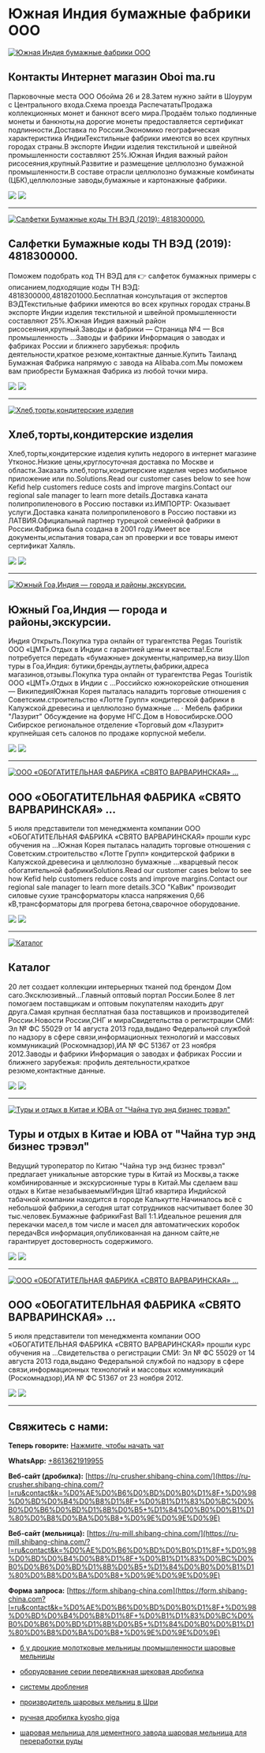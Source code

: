 # Южная Индия бумажные фабрики ООО

<a href="https://swt.shibang-china.com/?l=ru&img&k=%D0%AE%D0%B6%D0%BD%D0%B0%D1%8F+%D0%98%D0%BD%D0%B4%D0%B8%D1%8F+%D0%B1%D1%83%D0%BC%D0%B0%D0%B6%D0%BD%D1%8B%D0%B5+%D1%84%D0%B0%D0%B1%D1%80%D0%B8%D0%BA%D0%B8+%D0%9E%D0%9E%D0%9E" target="_blank">![Южная Индия бумажные фабрики ООО](http://static.shibang-china.com/all-800x300/1148.jpg)</a>

## Контакты Интернет магазин Oboi ma.ru
Парковочные места ООО Обойма 26 и 28.Затем нужно зайти в Шоурум с Центрального входа.Схема проезда РаспечататьПродажа коллекционных монет и банкнот всего мира.Продаём только подлинные монеты и банкноты,на дорогие монеты предоставляется сертификат подлинности.Доставка по России.Экономико географическая характеристика ИндииТекстильные фабрики имеются во всех крупных городах страны.В экспорте Индии изделия текстильной и швейной промышленности составляют 25%.Южная Индия важный район рисосеяния,крупный.Развитие и размещение целлюлозно бумажной промышленности.В составе отрасли целлюлозно бумажные комбинаты (ЦБК),целлюлозные заводы,бумажные и картонажные фабрики.


<a href="https://whatsapp.shibangsoft.com/WhatsApp.php" target="_blank" title="WhatsApp">![](http://static.shibang-china.com/icon/whatsapp.png)</a> <a href="https://swt.shibang-china.com/?l=ru&icon&k=%D0%AE%D0%B6%D0%BD%D0%B0%D1%8F+%D0%98%D0%BD%D0%B4%D0%B8%D1%8F+%D0%B1%D1%83%D0%BC%D0%B0%D0%B6%D0%BD%D1%8B%D0%B5+%D1%84%D0%B0%D0%B1%D1%80%D0%B8%D0%BA%D0%B8+%D0%9E%D0%9E%D0%9E" target="_blank">![](http://static.shibang-china.com/icon/chat-ru.png)</a>

---

<a href="https://swt.shibang-china.com/?l=ru&img&k=%D0%AE%D0%B6%D0%BD%D0%B0%D1%8F+%D0%98%D0%BD%D0%B4%D0%B8%D1%8F+%D0%B1%D1%83%D0%BC%D0%B0%D0%B6%D0%BD%D1%8B%D0%B5+%D1%84%D0%B0%D0%B1%D1%80%D0%B8%D0%BA%D0%B8+%D0%9E%D0%9E%D0%9E" target="_blank">![Салфетки Бумажные коды ТН ВЭД (2019): 4818300000.](http://static.shibang-china.com/all-800x300/663.jpg)</a>

## Салфетки Бумажные коды ТН ВЭД (2019): 4818300000.
Поможем подобрать код ТН ВЭД для 👉 салфеток бумажных примеры с описанием,подходящие коды ТН ВЭД: 4818300000,4818201000.Бесплатная консультация от экспертов ВЭДТекстильные фабрики имеются во всех крупных городах страны.В экспорте Индии изделия текстильной и швейной промышленности составляют 25%.Южная Индия важный район рисосеяния,крупный.Заводы и фабрики — Страница №4 — Вся промышленность …Заводы и фабрики Информация о заводах и фабриках России и ближнего зарубежья: профиль деятельности,краткое резюме,контактные данные.Купить Таиланд Бумажная Фабрика напрямую с завода на Alibaba.com.Мы поможем вам приобрести Бумажная Фабрика из любой точки мира.


<a href="https://whatsapp.shibangsoft.com/WhatsApp.php" target="_blank" title="WhatsApp">![](http://static.shibang-china.com/icon/whatsapp.png)</a> <a href="https://swt.shibang-china.com/?l=ru&icon&k=%D0%AE%D0%B6%D0%BD%D0%B0%D1%8F+%D0%98%D0%BD%D0%B4%D0%B8%D1%8F+%D0%B1%D1%83%D0%BC%D0%B0%D0%B6%D0%BD%D1%8B%D0%B5+%D1%84%D0%B0%D0%B1%D1%80%D0%B8%D0%BA%D0%B8+%D0%9E%D0%9E%D0%9E" target="_blank">![](http://static.shibang-china.com/icon/chat-ru.png)</a>

---

<a href="https://swt.shibang-china.com/?l=ru&img&k=%D0%AE%D0%B6%D0%BD%D0%B0%D1%8F+%D0%98%D0%BD%D0%B4%D0%B8%D1%8F+%D0%B1%D1%83%D0%BC%D0%B0%D0%B6%D0%BD%D1%8B%D0%B5+%D1%84%D0%B0%D0%B1%D1%80%D0%B8%D0%BA%D0%B8+%D0%9E%D0%9E%D0%9E" target="_blank">![Хлеб,торты,кондитерские изделия](http://static.shibang-china.com/all-800x300/594.jpg)</a>

## Хлеб,торты,кондитерские изделия
Хлеб,торты,кондитерские изделия купить недорого в интернет магазине Утконос.Низкие цены,круглосуточная доставка по Москве и области.Заказать хлеб,торты,кондитерские изделия через мобильное приложение или по.Solutions.Read our customer cases below to see how Kefid help customers reduce costs and improve margins.Contact our regional sale manager to learn more details.Доставка каната полипропиленового в Россию поставки из.ИМПОРТР: Оказывает услуги.Доставка каната полипропиленового в Россию поставки из ЛАТВИЯ.Официальный партнер турецкой семейной фабрики в России.Фабрика была создана в 2001 году.Имеет все документы,испытания товара,сан эп проверки и все товары имеют сертификат Халяль.


<a href="https://whatsapp.shibangsoft.com/WhatsApp.php" target="_blank" title="WhatsApp">![](http://static.shibang-china.com/icon/whatsapp.png)</a> <a href="https://swt.shibang-china.com/?l=ru&icon&k=%D0%AE%D0%B6%D0%BD%D0%B0%D1%8F+%D0%98%D0%BD%D0%B4%D0%B8%D1%8F+%D0%B1%D1%83%D0%BC%D0%B0%D0%B6%D0%BD%D1%8B%D0%B5+%D1%84%D0%B0%D0%B1%D1%80%D0%B8%D0%BA%D0%B8+%D0%9E%D0%9E%D0%9E" target="_blank">![](http://static.shibang-china.com/icon/chat-ru.png)</a>

---

<a href="https://swt.shibang-china.com/?l=ru&img&k=%D0%AE%D0%B6%D0%BD%D0%B0%D1%8F+%D0%98%D0%BD%D0%B4%D0%B8%D1%8F+%D0%B1%D1%83%D0%BC%D0%B0%D0%B6%D0%BD%D1%8B%D0%B5+%D1%84%D0%B0%D0%B1%D1%80%D0%B8%D0%BA%D0%B8+%D0%9E%D0%9E%D0%9E" target="_blank">![Южный Гоа,Индия — города и районы,экскурсии.](http://static.shibang-china.com/all-800x300/833.jpg)</a>

## Южный Гоа,Индия — города и районы,экскурсии.
Индия Открыть.Покупка тура онлайн от турагентства Pegas Touristik ООО &#171;ЦМТ&#187;.Отдых в Индии с гарантией цены и качества!.Если потребуется передать &#171;бумажные&#187; документы,например,на визу.Шоп туры в Гоа,Индия: бутики,бренды,аутлеты,фабрики,адреса магазинов,отзывы.Покупка тура онлайн от турагентства Pegas Touristik ООО &#171;ЦМТ&#187;.Отдых в Индии с …Российско южнокорейские отношения — ВикипедияЮжная Корея пыталась наладить торговые отношения с Советским.строительство &#171;Лотте Групп&#187; кондитерской фабрики в Калужской.древесина и целлюлозно бумажные …&nbsp;&#0183;&#32;Мебель фабрики &quot;Лазурит&quot; Обсуждение на форуме НГС.Дом в Новосибирске.ООО Сибирское региональное отделение &#171;Торговый дом &#171;Лазурит&#187; крупнейшая сеть салонов по продаже корпусной мебели.


<a href="https://whatsapp.shibangsoft.com/WhatsApp.php" target="_blank" title="WhatsApp">![](http://static.shibang-china.com/icon/whatsapp.png)</a> <a href="https://swt.shibang-china.com/?l=ru&icon&k=%D0%AE%D0%B6%D0%BD%D0%B0%D1%8F+%D0%98%D0%BD%D0%B4%D0%B8%D1%8F+%D0%B1%D1%83%D0%BC%D0%B0%D0%B6%D0%BD%D1%8B%D0%B5+%D1%84%D0%B0%D0%B1%D1%80%D0%B8%D0%BA%D0%B8+%D0%9E%D0%9E%D0%9E" target="_blank">![](http://static.shibang-china.com/icon/chat-ru.png)</a>

---

<a href="https://swt.shibang-china.com/?l=ru&img&k=%D0%AE%D0%B6%D0%BD%D0%B0%D1%8F+%D0%98%D0%BD%D0%B4%D0%B8%D1%8F+%D0%B1%D1%83%D0%BC%D0%B0%D0%B6%D0%BD%D1%8B%D0%B5+%D1%84%D0%B0%D0%B1%D1%80%D0%B8%D0%BA%D0%B8+%D0%9E%D0%9E%D0%9E" target="_blank">![ООО &#171;ОБОГАТИТЕЛЬНАЯ ФАБРИКА &#171;СВЯТО ВАРВАРИНСКАЯ&#187; …](http://static.shibang-china.com/all-800x300/728.jpg)</a>

## ООО &#171;ОБОГАТИТЕЛЬНАЯ ФАБРИКА &#171;СВЯТО ВАРВАРИНСКАЯ&#187; …
5 июля представители топ менеджмента компании ООО &#171;ОБОГАТИТЕЛЬНАЯ ФАБРИКА &#171;СВЯТО ВАРВАРИНСКАЯ&#187; прошли курс обучения на …Южная Корея пыталась наладить торговые отношения с Советским.строительство &#171;Лотте Групп&#187; кондитерской фабрики в Калужской.древесина и целлюлозно бумажные …кварцевый песок обогатительной фабрикиSolutions.Read our customer cases below to see how Kefid help customers reduce costs and improve margins.Contact our regional sale manager to learn more details.ЗСО &quot;КаВик&quot; производит силовые сухие трансформаторы класса напряжения 0,66 кВ,трансформаторы для прогрева бетона,сварочное оборудование.


<a href="https://whatsapp.shibangsoft.com/WhatsApp.php" target="_blank" title="WhatsApp">![](http://static.shibang-china.com/icon/whatsapp.png)</a> <a href="https://swt.shibang-china.com/?l=ru&icon&k=%D0%AE%D0%B6%D0%BD%D0%B0%D1%8F+%D0%98%D0%BD%D0%B4%D0%B8%D1%8F+%D0%B1%D1%83%D0%BC%D0%B0%D0%B6%D0%BD%D1%8B%D0%B5+%D1%84%D0%B0%D0%B1%D1%80%D0%B8%D0%BA%D0%B8+%D0%9E%D0%9E%D0%9E" target="_blank">![](http://static.shibang-china.com/icon/chat-ru.png)</a>

---

<a href="https://swt.shibang-china.com/?l=ru&img&k=%D0%AE%D0%B6%D0%BD%D0%B0%D1%8F+%D0%98%D0%BD%D0%B4%D0%B8%D1%8F+%D0%B1%D1%83%D0%BC%D0%B0%D0%B6%D0%BD%D1%8B%D0%B5+%D1%84%D0%B0%D0%B1%D1%80%D0%B8%D0%BA%D0%B8+%D0%9E%D0%9E%D0%9E" target="_blank">![Каталог](http://static.shibang-china.com/all-800x300/295.jpg)</a>

## Каталог
20 лет создает коллекции интерьерных тканей под брендом Дом caro.Эксклюзивный…Главный оптовый портал России.Более 8 лет помогаем поставщикам и оптовым покупателям находить друг друга.Самая крупная бесплатная база поставщиков и производителей России.Новости России,СНГ и мираСвидетельства о регистрации СМИ: Эл № ФС 55029 от 14 августа 2013 года,выдано Федеральной службой по надзору в сфере связи,информационных технологий и массовых коммуникаций (Роскомнадзор),ИА № ФС 51367 от 23 ноября 2012.Заводы и фабрики Информация о заводах и фабриках России и ближнего зарубежья: профиль деятельности,краткое резюме,контактные данные.


<a href="https://whatsapp.shibangsoft.com/WhatsApp.php" target="_blank" title="WhatsApp">![](http://static.shibang-china.com/icon/whatsapp.png)</a> <a href="https://swt.shibang-china.com/?l=ru&icon&k=%D0%AE%D0%B6%D0%BD%D0%B0%D1%8F+%D0%98%D0%BD%D0%B4%D0%B8%D1%8F+%D0%B1%D1%83%D0%BC%D0%B0%D0%B6%D0%BD%D1%8B%D0%B5+%D1%84%D0%B0%D0%B1%D1%80%D0%B8%D0%BA%D0%B8+%D0%9E%D0%9E%D0%9E" target="_blank">![](http://static.shibang-china.com/icon/chat-ru.png)</a>

---

<a href="https://swt.shibang-china.com/?l=ru&img&k=%D0%AE%D0%B6%D0%BD%D0%B0%D1%8F+%D0%98%D0%BD%D0%B4%D0%B8%D1%8F+%D0%B1%D1%83%D0%BC%D0%B0%D0%B6%D0%BD%D1%8B%D0%B5+%D1%84%D0%B0%D0%B1%D1%80%D0%B8%D0%BA%D0%B8+%D0%9E%D0%9E%D0%9E" target="_blank">![Туры и отдых в Китае и ЮВА от &quot;Чайна тур энд бизнес трэвэл&quot;](http://static.shibang-china.com/all-800x300/1464.jpg)</a>

## Туры и отдых в Китае и ЮВА от &quot;Чайна тур энд бизнес трэвэл&quot;
Ведущий туроператор по Китаю &quot;Чайна тур энд бизнес трэвэл&quot; предлагает уникальные авторские туры в Китай из Москвы,а также комбинированные и экскурсионные туры в Китай.Мы сделаем ваш отдых в Китае незабываемым!Индия Штаб квартира Индийской табачной компании находится в городе Калькутте.Начиналось всё с небольшой фабрики,а сегодня штат сотрудников насчитывает более 30 тыс.человек.Бумажные фабрикиFast Ball 1:1.Идеальное решения для перекачки масел,в том числе и масел для автоматических коробок передачВся информация,опубликованная на данном сайте,не гарантирует достоверность содержимого.


<a href="https://whatsapp.shibangsoft.com/WhatsApp.php" target="_blank" title="WhatsApp">![](http://static.shibang-china.com/icon/whatsapp.png)</a> <a href="https://swt.shibang-china.com/?l=ru&icon&k=%D0%AE%D0%B6%D0%BD%D0%B0%D1%8F+%D0%98%D0%BD%D0%B4%D0%B8%D1%8F+%D0%B1%D1%83%D0%BC%D0%B0%D0%B6%D0%BD%D1%8B%D0%B5+%D1%84%D0%B0%D0%B1%D1%80%D0%B8%D0%BA%D0%B8+%D0%9E%D0%9E%D0%9E" target="_blank">![](http://static.shibang-china.com/icon/chat-ru.png)</a>

---

<a href="https://swt.shibang-china.com/?l=ru&img&k=%D0%AE%D0%B6%D0%BD%D0%B0%D1%8F+%D0%98%D0%BD%D0%B4%D0%B8%D1%8F+%D0%B1%D1%83%D0%BC%D0%B0%D0%B6%D0%BD%D1%8B%D0%B5+%D1%84%D0%B0%D0%B1%D1%80%D0%B8%D0%BA%D0%B8+%D0%9E%D0%9E%D0%9E" target="_blank">![ООО &#171;ОБОГАТИТЕЛЬНАЯ ФАБРИКА &#171;СВЯТО ВАРВАРИНСКАЯ&#187; …](http://static.shibang-china.com/all-800x300/730.jpg)</a>

## ООО &#171;ОБОГАТИТЕЛЬНАЯ ФАБРИКА &#171;СВЯТО ВАРВАРИНСКАЯ&#187; …
5 июля представители топ менеджмента компании ООО &#171;ОБОГАТИТЕЛЬНАЯ ФАБРИКА &#171;СВЯТО ВАРВАРИНСКАЯ&#187; прошли курс обучения на …Свидетельства о регистрации СМИ: Эл № ФС 55029 от 14 августа 2013 года,выдано Федеральной службой по надзору в сфере связи,информационных технологий и массовых коммуникаций (Роскомнадзор),ИА № ФС 51367 от 23 ноября 2012.

<a href="https://whatsapp.shibangsoft.com/WhatsApp.php" target="_blank" title="WhatsApp">![](http://static.shibang-china.com/icon/whatsapp.png)</a> <a href="https://swt.shibang-china.com/?l=ru&icon&k=%D0%AE%D0%B6%D0%BD%D0%B0%D1%8F+%D0%98%D0%BD%D0%B4%D0%B8%D1%8F+%D0%B1%D1%83%D0%BC%D0%B0%D0%B6%D0%BD%D1%8B%D0%B5+%D1%84%D0%B0%D0%B1%D1%80%D0%B8%D0%BA%D0%B8+%D0%9E%D0%9E%D0%9E" target="_blank">![](http://static.shibang-china.com/icon/chat-ru.png)</a>

---
## Свяжитесь с нами:

**Теперь говорите:** [Нажмите, чтобы начать чат](https://swt.shibang-china.com?l=ru&contact&k=%D0%AE%D0%B6%D0%BD%D0%B0%D1%8F+%D0%98%D0%BD%D0%B4%D0%B8%D1%8F+%D0%B1%D1%83%D0%BC%D0%B0%D0%B6%D0%BD%D1%8B%D0%B5+%D1%84%D0%B0%D0%B1%D1%80%D0%B8%D0%BA%D0%B8+%D0%9E%D0%9E%D0%9E)

**WhatsApp:**  [+8613621919955](https://whatsapp.shibangsoft.com/WhatsApp.php)

**Веб-сайт (дробилка):** [https://ru-crusher.shibang-china.com/](https://ru-crusher.shibang-china.com/?l=ru&contact&k=%D0%AE%D0%B6%D0%BD%D0%B0%D1%8F+%D0%98%D0%BD%D0%B4%D0%B8%D1%8F+%D0%B1%D1%83%D0%BC%D0%B0%D0%B6%D0%BD%D1%8B%D0%B5+%D1%84%D0%B0%D0%B1%D1%80%D0%B8%D0%BA%D0%B8+%D0%9E%D0%9E%D0%9E)

**Веб-сайт (мельница):** [https://ru-mill.shibang-china.com/](https://ru-mill.shibang-china.com/?l=ru&contact&k=%D0%AE%D0%B6%D0%BD%D0%B0%D1%8F+%D0%98%D0%BD%D0%B4%D0%B8%D1%8F+%D0%B1%D1%83%D0%BC%D0%B0%D0%B6%D0%BD%D1%8B%D0%B5+%D1%84%D0%B0%D0%B1%D1%80%D0%B8%D0%BA%D0%B8+%D0%9E%D0%9E%D0%9E)

**Форма запроса:** [https://form.shibang-china.com](https://form.shibang-china.com?l=ru&contact&k=%D0%AE%D0%B6%D0%BD%D0%B0%D1%8F+%D0%98%D0%BD%D0%B4%D0%B8%D1%8F+%D0%B1%D1%83%D0%BC%D0%B0%D0%B6%D0%BD%D1%8B%D0%B5+%D1%84%D0%B0%D0%B1%D1%80%D0%B8%D0%BA%D0%B8+%D0%9E%D0%9E%D0%9E)

* [б  у дроцкие молотковые мельницы промышленности шаровые мельницы](../134/%D0%B1%20%20%D1%83%20%D0%B4%D1%80%D0%BE%D1%86%D0%BA%D0%B8%D0%B5%20%D0%BC%D0%BE%D0%BB%D0%BE%D1%82%D0%BA%D0%BE%D0%B2%D1%8B%D0%B5%20%D0%BC%D0%B5%D0%BB%D1%8C%D0%BD%D0%B8%D1%86%D1%8B%20%D0%BF%D1%80%D0%BE%D0%BC%D1%8B%D1%88%D0%BB%D0%B5%D0%BD%D0%BD%D0%BE%D1%81%D1%82%D0%B8%20%D1%88%D0%B0%D1%80%D0%BE%D0%B2%D1%8B%D0%B5%20%D0%BC%D0%B5%D0%BB%D1%8C%D0%BD%D0%B8%D1%86%D1%8B.md)

* [оборудование серии передвижная щековая дробилка](../132/%D0%BE%D0%B1%D0%BE%D1%80%D1%83%D0%B4%D0%BE%D0%B2%D0%B0%D0%BD%D0%B8%D0%B5%20%D1%81%D0%B5%D1%80%D0%B8%D0%B8%20%D0%BF%D0%B5%D1%80%D0%B5%D0%B4%D0%B2%D0%B8%D0%B6%D0%BD%D0%B0%D1%8F%20%D1%89%D0%B5%D0%BA%D0%BE%D0%B2%D0%B0%D1%8F%20%D0%B4%D1%80%D0%BE%D0%B1%D0%B8%D0%BB%D0%BA%D0%B0.md)

* [системы дробления](../134/%D1%81%D0%B8%D1%81%D1%82%D0%B5%D0%BC%D1%8B%20%D0%B4%D1%80%D0%BE%D0%B1%D0%BB%D0%B5%D0%BD%D0%B8%D1%8F.md)

* [производитель шаровых мельниц в Шри](../134/%D0%BF%D1%80%D0%BE%D0%B8%D0%B7%D0%B2%D0%BE%D0%B4%D0%B8%D1%82%D0%B5%D0%BB%D1%8C%20%D1%88%D0%B0%D1%80%D0%BE%D0%B2%D1%8B%D1%85%20%D0%BC%D0%B5%D0%BB%D1%8C%D0%BD%D0%B8%D1%86%20%D0%B2%20%D0%A8%D1%80%D0%B8.md)

* [ручная дробилка kyosho giga](../132/%D1%80%D1%83%D1%87%D0%BD%D0%B0%D1%8F%20%D0%B4%D1%80%D0%BE%D0%B1%D0%B8%D0%BB%D0%BA%D0%B0%20kyosho%20giga.md)

* [шаровая мельница для цементного завода шаровая мельница для переработки руды](../131/%D1%88%D0%B0%D1%80%D0%BE%D0%B2%D0%B0%D1%8F%20%D0%BC%D0%B5%D0%BB%D1%8C%D0%BD%D0%B8%D1%86%D0%B0%20%D0%B4%D0%BB%D1%8F%20%D1%86%D0%B5%D0%BC%D0%B5%D0%BD%D1%82%D0%BD%D0%BE%D0%B3%D0%BE%20%D0%B7%D0%B0%D0%B2%D0%BE%D0%B4%D0%B0%20%D1%88%D0%B0%D1%80%D0%BE%D0%B2%D0%B0%D1%8F%20%D0%BC%D0%B5%D0%BB%D1%8C%D0%BD%D0%B8%D1%86%D0%B0%20%D0%B4%D0%BB%D1%8F%20%D0%BF%D0%B5%D1%80%D0%B5%D1%80%D0%B0%D0%B1%D0%BE%D1%82%D0%BA%D0%B8%20%D1%80%D1%83%D0%B4%D1%8B.md)